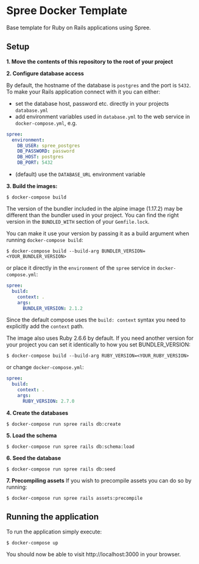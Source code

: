 # Spree Docker Template

Base template for Ruby on Rails applications using Spree.

## Setup

**1. Move the contents of this repository to the root of your project**

**2. Configure database access**

By default, the hostname of the database is `postgres` and the port is `5432`. To make your Rails application connect with it you can either:
- set the database host, password etc. directly in your projects `database.yml`
- add environment variables used in `database.yml` to the web service in `docker-compose.yml`, e.g.
```yaml
spree:
  environment:
    DB_USER: spree_postgres
    DB_PASSWORD: password
    DB_HOST: postgres
    DB_PORT: 5432
``` 
- (default) use the `DATABASE_URL` environment variable

**3. Build the images:**
```console
$ docker-compose build
```
The version of the bundler included in the alpine image (1.17.2) may be different than the bundler used in your project. You can find the right version in the `BUNDLED_WITH` section of your `Gemfile.lock`.

You can make it use your version by passing it as a build argument when running `docker-compose build`:
```console
$ docker-compose build --build-arg BUNDLER_VERSION=<YOUR_BUNDLER_VERSION>
```
or place it directly in the `environment` of the `spree` service in `docker-compose.yml`:
```yaml
spree:
  build:
    context: .
    args:
      BUNDLER_VERSION: 2.1.2
```
Since the default compose uses the `build: context` syntax you need to explicitly add the `context` path.

The image also uses Ruby 2.6.6 by default. If you need another version for your project you can set it identically to how you set BUNDLER_VERSION:

```console
$ docker-compose build --build-arg RUBY_VERSION=<YOUR_RUBY_VERSION>
```

or change `docker-compose.yml`:
```yaml
spree:
  build:
    context: .
    args:
      RUBY_VERSION: 2.7.0
```

**4. Create the databases**
```console
$ docker-compose run spree rails db:create
```

**5. Load the schema**
```console
$ docker-compose run spree rails db:schema:load
```

**6. Seed the database**
```console
$ docker-compose run spree rails db:seed
```

**7. Precompiling assets**
If you wish to precompile assets you can do so by running:
```console
$ docker-compose run spree rails assets:precompile
```

## Running the application

To run the application simply execute:
```console
$ docker-compose up
```

You should now be able to visit http://localhost:3000 in your browser.
